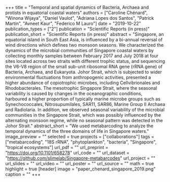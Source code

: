 +++
title = "Temporal and spatial dynamics of Bacteria, Archaea and protists in equatorial coastal waters"
authors = ["Caroline Chénard", "Winona Wijaya", "Daniel Vaulot", "Adriana Lopes dos Santos", "Patrick Martin", "Avneet Kaur", "Federico M Lauro"]
date = "2019-10-22"
publication_types = ["2"]
publication = "Scientific Reports (in press)"
publication_short = "Scientific Reports (in press)"
abstract = "Singapore, an equatorial island in South East Asia, is influenced by a bi-annual reversal of wind directions which defines two monsoon seasons. We characterized the dynamics of the microbial communities of Singapore coastal waters by collecting monthly samples between February 2017 and July 2018 at four sites located across two straits with different trophic status, and sequencing the V6-V8 region of the small sub-unit ribosomal RNA gene (rRNA gene) of Bacteria, Archaea, and Eukaryota. Johor Strait, which is subjected to wider environmental fluctuations from anthropogenic activities, presented a higher abundance of copiotrophic microbes, including Cellvibrionales and Rhodobacterales. The mesotrophic Singapore Strait, where the seasonal variability is caused by changes in the oceanographic conditions, harboured a higher proportion of typically marine microbe groups such as Synechococcales, Nitrosupumilales, SAR11, SAR86, Marine Group II Archaea and Radiolaria. In addition, we observed seasonal variability of the microbial communities in the Singapore Strait, which was possibly influenced by the alternating monsoon regime, while no seasonal pattern was detected in the Johor Strait."
abstract_short = "We used metabarcoding to analyze the temporal dynamics of the three domains of life in Singapore waters."
image_preview = ""
selected = true
projects = ["collaborations"]
tags = ["metabarcoding", "18S rRNA", "phytoplankton", "bacteria", "Singapore", "tropical ecosystems"]
url_pdf = ""
url_preprint = "https://doi.org/10.1101/658278"
url_code = ""
url_dataset = "https://github.com/slimelab/Singapore-metabarcodes"
url_project = ""
url_slides = ""
url_video = ""
url_poster = ""
url_source = ""
math = true
highlight = true
[header]
image = "paper_chenard_singapore_2019.png"
caption = ""
+++

